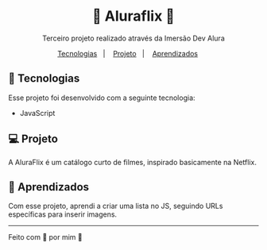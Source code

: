 <h1 align="center">🍿 Aluraflix 🍿</h1>

<p align="center">
Terceiro projeto realizado através da Imersão Dev Alura
</p>

<p align="center">
  <a href="#-tecnologias">Tecnologias</a>&nbsp;&nbsp;&nbsp;|&nbsp;&nbsp;&nbsp;
  <a href="#-projeto">Projeto</a>&nbsp;&nbsp;&nbsp;|&nbsp;&nbsp;&nbsp;
   <a href="#-Aprendizados">Aprendizados</a>&nbsp;&nbsp;&nbsp;&nbsp;&nbsp;&nbsp;

<br>

## 🚀 Tecnologias

Esse projeto foi desenvolvido com a seguinte tecnologia:

- JavaScript

## 💻 Projeto

A AluraFlix é um catálogo curto de filmes, inspirado basicamente na Netflix.

## :book: Aprendizados

Com esse projeto, aprendi a criar uma lista no JS, seguindo URLs específicas para inserir imagens.

---

Feito com 💖 por mim 🎥

